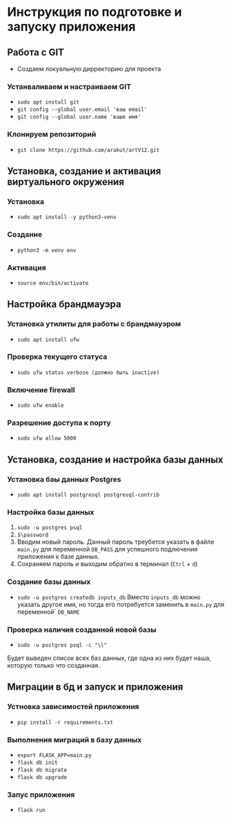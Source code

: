# Инструкция по подготовке и запуску приложения

## Работа с GIT
* Cоздаем локуальную дирректорию для проекта
### Устанваливаем и настраиваем GIT
* ```sudo apt install git```
* ```git config --global user.email 'ваш email'```
* ```git config --global user.name 'ваше имя'```
### Клонируем репозиторий
* ```git clone https://github.com/arakut/artV12.git```

## Установка, создание и активация виртуального окружения
### Установка
* ```sudo apt install -y python3-venv```
### Создание
* ```python3 -m venv env```
### Активация
* ```source env/bin/activate```

## Настройка брандмауэра
### Установка утилиты для работы с брандмауэром
* ```sudo apt install ufw```
### Проверка текущего статуса
* ```sudo ufw status verbose (должно быть inactive)```
### Включение firewall
* ```sudo ufw enable```
### Разрешение доступа к порту
* ```sudo ufw allow 5000```

## Установка, создание и настройка базы данных
### Установка баы данных Postgres
* ```sudo apt install postgresql postgresql-contrib```
### Настройка базы данных
1) ```sudo -u postgres psql```
2) ```$\password```
3) Вводим новый пароль. Данный пароль треубется указать в файле ```main.py``` для переменной ```DB_PASS``` для успешного подлючения приложения к базе данных.
4) Сохраняем пароль и выходим обратно в терминал (```Ctrl``` + ```d```)
### Создание базы данных
* ```sudo -u postgres createdb inputs_db```
Вместо ```inputs_db``` можно указать другое имя, но тогда его потребуется заменить в ```main.py``` для переменной` ```DB_NAME```
### Проверка наличия созданной новой базы
* ```sudo -u postgres psql -c "\l"```

Будет выведен список всех баз данных, где одна из них будет наша, которую только что созданная.

## Миграции в бд и запуск и приложения
### Устновка зависимостей приложения
* ```pip install -r requirements.txt```
### Выполнения миграций в базу данных
* ```export FLASK_APP=main.py```
* ```flask db init```
* ```flask db migrate```
* ```flask db upgrade```
### Запус приложения
* ```flask run```
